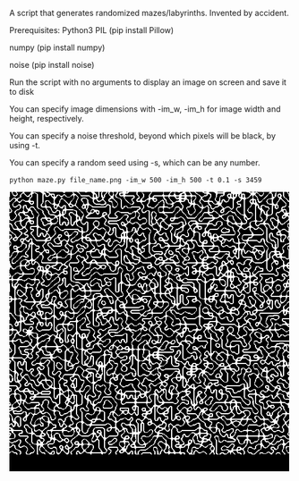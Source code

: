 A script that generates randomized mazes/labyrinths.
Invented by accident.

Prerequisites:
Python3
PIL (pip install Pillow)

numpy (pip install numpy)

noise (pip install noise)

Run the script with no arguments to display an image on screen and save it to disk

You can specify image dimensions with -im_w, -im_h for image width and height, respectively.

You can specify a noise threshold, beyond which pixels will be black, by using -t.

You can specify a random seed using -s, which can be any number.

```
python maze.py file_name.png -im_w 500 -im_h 500 -t 0.1 -s 3459
```

![Demo Image](https://github.com/Perseus-Perry/Maze-Generator/blob/master/sample.png)
